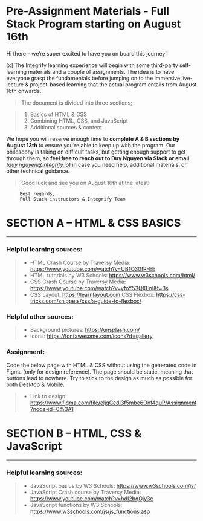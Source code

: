 # Pre-Assignment Materials - Full Stack Program starting on August 16th

Hi there – we’re super excited to have you on board this journey!

[x] The Integrify learning experience will begin with some third-party self-learning materials and a couple of assignments. The idea is to have everyone grasp the fundamentals before jumping on to the immersive live-lecture & project-based learning that the actual program entails from August 16th onwards.

> The document is divided into three sections;

> 1.  Basics of HTML & CSS
> 2.  Combining HTML, CSS, and JavaScript
> 3.  Additional sources & content

We hope you will reserve enough time to **complete A & B sections by August 13th** to ensure you’re able to keep up with the program. Our philosophy is taking on difficult tasks, but getting enough support to get through them, so **feel free to reach out to Duy Nguyen via Slack or email** _(duy.nguyen@integrify.io)_ in case you need help, additional materials, or other technical guidance.

> Good luck and see you on August 16th at the latest!

         Best regards,
         Full Stack instructors & Integrify Team

# SECTION A – HTML & CSS BASICS

---

### Helpful learning sources:

> -   HTML Crash Course by Traversy Media: https://www.youtube.com/watch?v=UB1O30fR-EE
> -   HTML tutorials by W3 Schools: https://www.w3schools.com/html/
> -   CSS Crash Course by Traversy Media: https://www.youtube.com/watch?v=yfoY53QXEnI&t=3s
> -   CSS Layout: https://learnlayout.com CSS Flexbox: https://css-tricks.com/snippets/css/a-guide-to-flexbox/

### Helpful other sources:

> -   Background pictures: https://unsplash.com/
> -   Icons: https://fontawesome.com/icons?d=gallery

### Assignment:

Code the below page with HTML & CSS without using the generated code in Figma (only for design reference). The page should be static, meaning that buttons lead to nowhere. Try to stick to the design as much as possible for both Desktop & Mobile.

> -   Link to design: https://www.figma.com/file/eljqCedI3f5mbe6Onf4quP/Assignment?node-id=0%3A1

# SECTION B – HTML, CSS & JavaScript

---

### Helpful learning sources:

> -   JavaScript basics by W3 Schools: https://www.w3schools.com/js/
> -   JavaScript Crash course by Traversy Media: https://www.youtube.com/watch?v=hdI2bqOjy3c
> -   JavaScript functions by W3 Schools: https://www.w3schools.com/js/js_functions.asp
